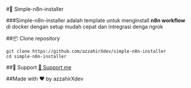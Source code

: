 #🚀 Simple-n8n-installer 

###Simple-n8n-installer adalah template untuk menginstall **n8n workflow** di docker dengan setup mudah cepat dan intregrasi denga ngrok

##📦 Clone repository

```
git clone https://github.com/azzahirXdev/simple-n8n-installer
cd simple-n8n-installer
```


##💖 Support
[💖 Support me](https://saweria.co/andreazzahir)

##Made with ❤️ by azzahirXdev
